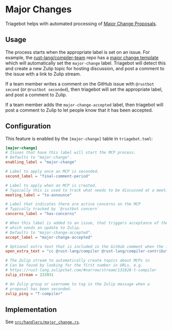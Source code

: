 # Major Changes

Triagebot helps with automated processing of [Major Change Proposals](../compiler/mcp.md).

## Usage

The process starts when the appropriate label is set on an issue.
For example, the [rust-lang/compiler-team] repo has a [major change template] which will automatically set the `major-change` label.
Triagebot will detect this and create a new Zulip topic for hosting discussion, and post a comment to the issue with a link to Zulip stream.

If a team member writes a comment on the GitHub issue with `@rustbot second` (or `@rustbot seconded`), then triagebot will set the appropriate label, and post a comment to Zulip.

If a team member adds the `major-change-accepted` label, then triagebot will post a comment to Zulip to let people know that it has been accepted.

[rust-lang/compiler-team]: https://github.com/rust-lang/compiler-team/
[major change template]: https://github.com/rust-lang/compiler-team/issues/new?assignees=&labels=major-change%2C+T-compiler&projects=&template=major_change.md&title=%28My+major+change+proposal%29

## Configuration

This feature is enabled by the `[major-change]` table in `triagebot.toml`:

```toml
[major-change]
# Issues that have this label will start the MCP process.
# Defaults to "major-change".
enabling_label = "major-change"

# Label to apply once an MCP is seconded.
second_label = "final-comment-period"

# Label to apply when an MCP is created.
# Typically this is used to track what needs to be discussed at a meeting.
meeting_label = "to-announce"

# Label that indicates there are active concerns on the MCP
# Typically tracked by `@rustbot concern`
concerns_label = "has-concerns"

# When this label is added to an issue, that triggers acceptance of the proposal
# which sends an update to Zulip.
# Defaults to "major-change-accepted".
accept_label = "major-change-accepted"

# Optional extra text that is included in the GitHub comment when the issue is opened.
open_extra_text = "cc @rust-lang/compiler @rust-lang/compiler-contributors"

# The Zulip stream to automatically create topics about MCPs in
# Can be found by looking for the first number in URLs, e.g.
# https://rust-lang.zulipchat.com/#narrow/stream/131828-t-compiler
zulip_stream = 233931

# An Zulip group or username to tag in the Zulip message when a
# proposal has been seconded.
zulip_ping = "T-compiler"
```

## Implementation

See [`src/handlers/major_change.rs`](https://github.com/rust-lang/triagebot/blob/HEAD/src/handlers/major_change.rs).
